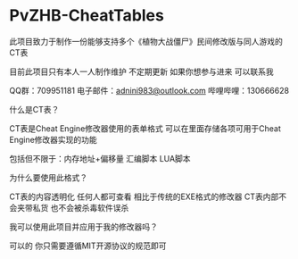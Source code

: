 # PvZHB-CheatTables
此项目致力于制作一份能够支持多个《植物大战僵尸》民间修改版与同人游戏的CT表

目前此项目只有本人一人制作维护 不定期更新 如果你想参与进来 可以联系我

QQ群：709951181 电子邮件：adnini983@outlook.com 哔哩哔哩：130666628

什么是CT表？

CT表是Cheat Engine修改器使用的表单格式 可以在里面存储各项可用于Cheat Engine修改器实现的功能

包括但不限于：内存地址+偏移量 汇编脚本 LUA脚本

为什么要使用此格式？

CT表的内容透明化 任何人都可查看 相比于传统的EXE格式的修改器 CT表内部不会夹带私货 也不会被杀毒软件误杀

我可以使用此项目并应用于我的修改器吗？

可以的 你只需要遵循MIT开源协议的规范即可
